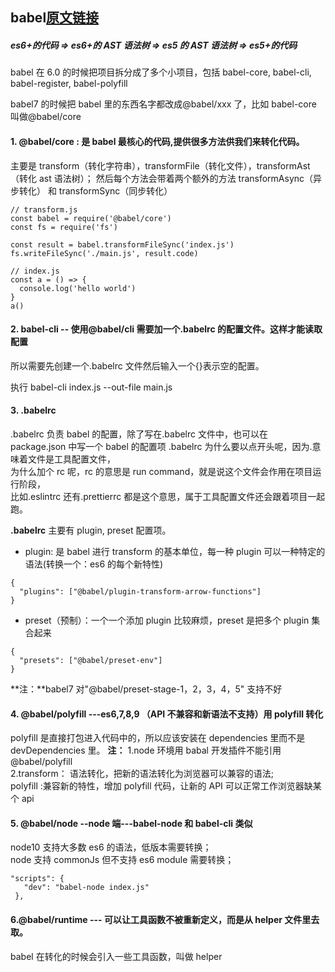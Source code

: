 ## babel[原文链接](https://zhuanlan.zhihu.com/p/60150672)

##### es6+的代码 => es6+的 AST 语法树 => es5 的 AST 语法树 => es5+的代码

babel 在 6.0 的时候把项目拆分成了多个小项目，包括 babel-core, babel-cli, babel-register, babel-polyfill

babel7 的时候把 babel 里的东西名字都改成@babel/xxx 了，比如 babel-core 叫做@babel/core

#### 1. @babel/core : 是 babel 最核心的代码,提供很多方法供我们来转化代码。

主要是 transform（转化字符串），transformFile（转化文件），transformAst（转化 ast 语法树）；
然后每个方法会带着两个额外的方法 transformAsync（异步转化） 和 transformSync（同步转化）

```
// transform.js
const babel = require('@babel/core')
const fs = require('fs')

const result = babel.transformFileSync('index.js')
fs.writeFileSync('./main.js', result.code)

// index.js
const a = () => {
  console.log('hello world')
}
a()
```

#### 2. babel-cli -- 使用@babel/cli 需要加一个.babelrc 的配置文件。这样才能读取配置

所以需要先创建一个.babelrc 文件然后输入一个{}表示空的配置。

执行 babel-cli index.js --out-file main.js

#### 3. .babelrc

.babelrc 负责 babel 的配置，除了写在.babelrc 文件中，也可以在 package.json 中写一个 babel 的配置项
.babelrc 为什么要以点开头呢，因为.意味着文件是工具配置文件，  
为什么加个 rc 呢，rc 的意思是 run command，就是说这个文件会作用在项目运行阶段，  
比如.eslintrc 还有.prettierrc 都是这个意思，属于工具配置文件还会跟着项目一起跑。

**.babelrc** 主要有 plugin, preset 配置项。

- plugin: 是 babel 进行 transform 的基本单位，每一种 plugin 可以一种特定的语法(转换一个：es6 的每个新特性)

```
{
  "plugins": ["@babel/plugin-transform-arrow-functions"]
}
```

- preset（预制）：一个一个添加 plugin 比较麻烦，preset 是把多个 plugin 集合起来

```
{
  "presets": ["@babel/preset-env"]
}
```

**注：**babel7 对"@babel/preset-stage-1，2，3，4，5" 支持不好

#### 4. @babel/polyfill ---es6,7,8,9 （API 不兼容和新语法不支持）用 polyfill 转化

polyfill 是直接打包进入代码中的，所以应该安装在 dependencies 里而不是 devDependencies 里。
**注：**
1.node 环境用 babal 开发插件不能引用@babel/polyfill  
2.transform： 语法转化，把新的语法转化为浏览器可以兼容的语法;  
 polyfill :兼容新的特性，增加 polyfill 代码，让新的 API 可以正常工作浏览器缺某个 api

#### 5. @babel/node --node 端---babel-node 和 babel-cli 类似

node10 支持大多数 es6 的语法，低版本需要转换；  
node 支持 commonJs 但不支持 es6 module 需要转换；

```
"scripts": {
   "dev": "babel-node index.js"
 },
```

#### 6.@babel/runtime --- 可以让工具函数不被重新定义，而是从 helper 文件里去取。

babel 在转化的时候会引入一些工具函数，叫做 helper
